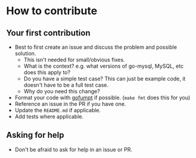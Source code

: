 # How to contribute

## Your first contribution

- Best to first create an issue and discuss the problem and possible solution.
  - This isn't needed for small/obvious fixes.
  - What is the context? e.g. what versions of go-mysql, MySQL, etc does this apply to?
  - Do you have a simple test case? This can just be example code, it doesn't have to be a full test case.
  - Why do you need this change?
- Format your code with [gofumpt](https://github.com/mvdan/gofumpt) if possible. (`make fmt` does this for you)
- Reference an issue in the PR if you have one.
- Update the `README.md` if applicable.
- Add tests where applicable.

## Asking for help

- Don't be afraid to ask for help in an issue or PR.
